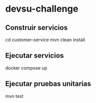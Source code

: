 # devsu-challenge
## Construir servicios
cd customer-service
mvn clean install
## Ejecutar servicios
docker compose up
## Ejecutar pruebas unitarias
mvn test

